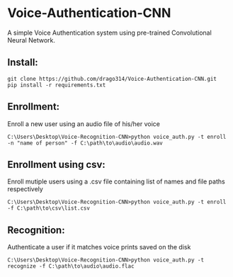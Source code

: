 # Voice-Authentication-CNN
A simple Voice Authentication system using pre-trained Convolutional Neural Network.

## Install:
```
git clone https://github.com/drago314/Voice-Authentication-CNN.git
pip install -r requirements.txt
```

## Enrollment:
Enroll a new user using an audio file of his/her voice

``C:\Users\Desktop\Voice-Recognition-CNN>python voice_auth.py -t enroll -n "name of person" -f C:\path\to\audio\audio.wav``

## Enrollment using csv:
Enroll mutiple users using a .csv file containing list of names and file paths respectively

``C:\Users\Desktop\Voice-Recognition-CNN>python voice_auth.py -t enroll -f C:\path\to\csv\list.csv``

 
## Recognition:
Authenticate a user if it matches voice prints saved on the disk

``C:\Users\Desktop\Voice-Recognition-CNN>python voice_auth.py -t recognize -f C:\path\to\audio\audio.flac``


